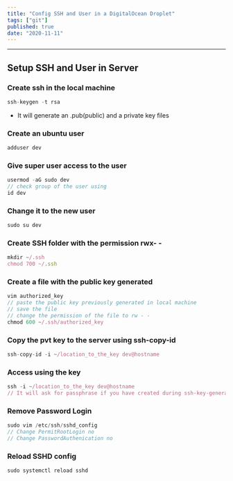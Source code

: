 ```yaml
---
title: "Config SSH and User in a DigitalOcean Droplet"
tags: ["git"]
published: true
date: "2020-11-11"
---
```


---

## Setup SSH and User in Server

### Create ssh in the local machine

```jsx
ssh-keygen -t rsa
```

- It will generate an .pub(public) and a private key files

### Create an ubuntu user

```jsx
adduser dev
```

### Give super user access to the user

```jsx
usermod -aG sudo dev
// check group of the user using
id dev
```

### Change it to the new user

```jsx
sudo su dev
```

### Create SSH folder with the permission rwx- -

```jsx
mkdir ~/.ssh
chmod 700 ~/.ssh
```

### Create a file with the public key generated

```jsx
vim authorized_key
// paste the public key previously generated in local machine
// save the file
// change the permission of the file to rw - -
chmod 600 ~/.ssh/authorized_key
```

### Copy the pvt key to the server using ssh-copy-id

```jsx
ssh-copy-id -i ~/location_to_the_key dev@hostname
```

### Access using the key

```jsx
ssh -i ~/location_to_the_key dev@hostname
// It will ask for passphrase if you have created during ssh-key-generation
```

### Remove Password Login

```jsx
sudo vim /etc/ssh/sshd_config
// Change PermitRootLogin no
// Change PasswordAuthenication no
```

### Reload SSHD config

```jsx
sudo systemctl reload sshd
```
